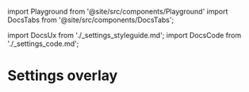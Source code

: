 import Playground from '@site/src/components/Playground'
import DocsTabs from '@site/src/components/DocsTabs';

import DocsUx from './\_settings_styleguide.md';
import DocsCode from './\_settings_code.md';

# Settings overlay

<DocsTabs styleguide={DocsUx} code={DocsCode} />
